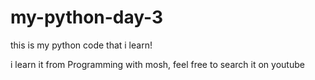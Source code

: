 # my-python-day-3
this is my python code that i learn!

i learn it from Programming with mosh, feel free to search it on youtube
